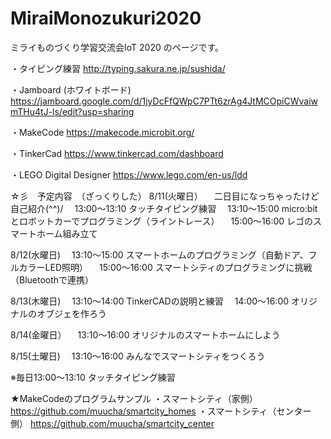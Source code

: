 # MiraiMonozukuri2020
ミライものづくり学習交流会IoT 2020 のページです。

・タイピング練習
http://typing.sakura.ne.jp/sushida/

・Jamboard (ホワイトボード)
https://jamboard.google.com/d/1jyDcFfQWpC7PTt6zrAg4JtMCOpiCWvaiwmTHu4tJ-ls/edit?usp=sharing

・MakeCode
https://makecode.microbit.org/

・TinkerCad
https://www.tinkercad.com/dashboard

・LEGO Digital Designer
https://www.lego.com/en-us/ldd

☆彡　予定内容　（ざっくりした）
8/11(火曜日）
　二日目になっちゃったけど自己紹介(^^)/
　13:00～13:10 タッチタイピング練習
　13:10～15:00 micro:bitとロボットカーでプログラミング（ライントレース）
　15:00～16:00 レゴのスマートホーム組み立て

8/12(水曜日)
　13:10～15:00 スマートホームのプログラミング（自動ドア、フルカラーLED照明）
　15:00～16:00 スマートシティのプログラミングに挑戦（Bluetoothで連携）

8/13(木曜日)
　13:10～14:00 TinkerCADの説明と練習
　14:00～16:00 オリジナルのオブジェを作ろう

8/14(金曜日）
　13:10～16:00 オリジナルのスマートホームにしよう

8/15(土曜日)
　13:10～16:00 みんなでスマートシティをつくろう

※毎日13:00～13:10 タッチタイピング練習

★MakeCodeのプログラムサンプル
・スマートシティ（家側）
https://github.com/muucha/smartcity_homes
・スマートシティ（センター側）
https://github.com/muucha/smartcity_center
